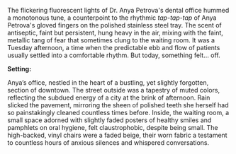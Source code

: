 The flickering fluorescent lights of Dr. Anya Petrova's dental office hummed a monotonous tune, a counterpoint to the rhythmic *tap-tap-tap* of Anya Petrova's gloved fingers on the polished stainless steel tray.  The scent of antiseptic, faint but persistent, hung heavy in the air, mixing with the faint, metallic tang of fear that sometimes clung to the waiting room.  It was a Tuesday afternoon, a time when the predictable ebb and flow of patients usually settled into a comfortable rhythm.  But today, something felt… off.

**Setting:**

Anya’s office, nestled in the heart of a bustling, yet slightly forgotten, section of downtown.  The street outside was a tapestry of muted colors, reflecting the subdued energy of a city at the brink of afternoon.  Rain slicked the pavement, mirroring the sheen of polished teeth she herself had so painstakingly cleaned countless times before.  Inside, the waiting room, a small space adorned with slightly faded posters of healthy smiles and pamphlets on oral hygiene, felt claustrophobic, despite being small.  The high-backed, vinyl chairs were a faded beige, their worn fabric a testament to countless hours of anxious silences and whispered conversations.
